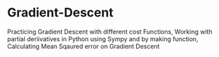 # Gradient-Descent
Practicing Gradient Descent with different cost Functions, Working with partial deriivatives in Python using Sympy and by making function, Calculating Mean Sqaured error on Gradient Descent
